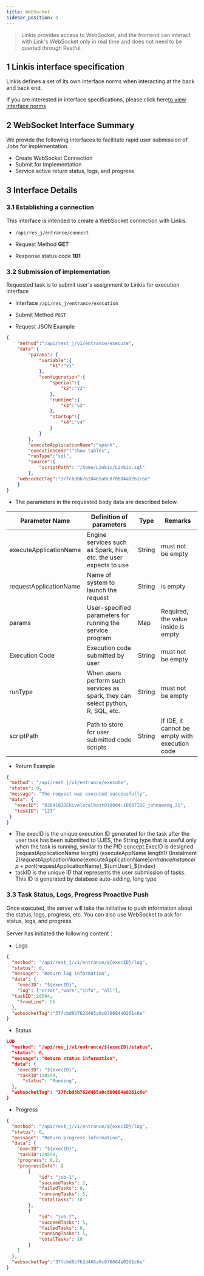```yaml
---
title: WebSocket
sidebar_position: 3
---
```

> Linkis provides access to WebSocket, and the frontend can interact with Link's WebSocket only in real time and does not need to be queried through Restful.


## 1 Linkis interface specification

Linkis defines a set of its own interface norms when interacting at the back and back end.

If you are interested in interface specifications, please click here[to view interface norms](/community/development-specification/api)

## 2 WebSocket Interface Summary

We provide the following interfaces to facilitate rapid user submission of Jobs for implementation.

 - Create WebSocket Connection
 - Submit for Implementation
 - Service active return status, logs, and progress

## 3 Interface Details

### 3.1 Establishing a connection

This interface is intended to create a WebSocket connection with Linkis.

- `/api/res_j/entrance/connect`

- Request Method **GET**

- Response status code **101**

### 3.2 Submission of implementation

Requested task is to submit user's assignment to Linkis for execution interface

- Interface `/api/res_j/entrance/execution`

- Submit Method `POST`

- Request JSON Example

```json
{
    "method":"/api/rest_j/v1/entrance/execute",
    "data":{
        "params": {
            "variable":{
                "k1":"v1"
            },
            "configuration":{
                "special":{
                    "k2":"v2"
                },
                "runtime":{
                    "k3":"v3"
                },
                "startup":{
                    "k4":"v4"
                }
            }
        },
        "executeApplicationName":"spark",
        "executionCode":"show tables",
        "runType":"sql",
        "source":{
            "scriptPath": "/home/Linkis/Linkis.sql"
        },
    "websocketTag":"37fcbd8b762d465a0c870684a0261c6e"
    }
}
```

- The parameters in the requested body data are described below.


| Parameter Name         | Definition of parameters                                                        | Type   | Remarks                                        |
| ---------------------- | ------------------------------------------------------------------------------- | ------ | ---------------------------------------------- |
| executeApplicationName | Engine services such as Spark, hive, etc. the user expects to use               | String | must not be empty                              |
| requestApplicationName | Name of system to launch the request                                            | String | is empty                                       |
| params                 | User-specified parameters for running the service program                       | Map    | Required, the value inside is empty            |
| Execution Code         | Execution code submitted by user                                                | String | must not be empty                              |
| runType                | When users perform such services as spark, they can select python, R, SQL, etc. | String | must not be empty                              |
| scriptPath             | Path to store for user submitted code scripts                                   | String | If IDE, it cannot be empty with execution code |


- Return Example

```json
{
 "method": "/api/rest_j/v1/entrance/execute",
 "status": 0,
 "message": "The request was executed successfully",
 "data": {
   "execID": "030418IDEhivelocalhost010004:10087IDE_johnnwang_21",
   "taskID": "123"  
 }
}
```

- The execID is the unique execution ID generated for the task after the user task has been submitted to UJES, the String type that is useful only when the task is running, similar to the PID concept.ExecID is designed (requestApplicationName length) (executeAppName length1) (Instalment 2)${requestApplicationName}${executeApplicationName}${entranceInstanceip+port}${requestApplicationName}_${umUser}_${index}
- taskID is the unique ID that represents the user submission of tasks. This ID is generated by database auto-adding, long type


### 3.3 Task Status, Logs, Progress Proactive Push

Once executed, the server will take the initiative to push information about the status, logs, progress, etc. You can also use WebSocket to ask for status, logs, and progress.

Server has initiated the following content：

- Logs

```json
{
  "method": "/api/rest_j/v1/entrance/${execID}/log",
  "status": 0,
  "message": "Return log information",
  "data": {
    "execID": "${execID}",
    "log": ["error","warn","info", "all"],
  "taskID":28594,
    "fromLine": 56
  },
  "websocketTag":"37fcbd8b762d465a0c870684a0261c6e"
}
```

- Status

```json
LOD
  "method": "/api/res_j/v1/entrance/${execID}/status",
  "status": 0,
  "message": "Return status information",
  "data": {
    "execID": "${execID}",
    "taskID":28594,
      "status": "Running",
  },
  "websocketTag": "37fcbd8b762d465a0c860684a0261c6e"
}
```

- Progress

```json
{
  "method": "/api/rest_j/v1/entrance/${execID}/log",
  "status": 0,
  "message": "Return progress information",
  "data": {
    "execID": "${execID}",
    "taskID":28594,
    "progress": 0.2,
    "progressInfo": [
        {
            "id": "job-1",
            "succeedTasks": 2,
            "failedTasks": 0,
            "runningTasks": 5,
            "totalTasks": 10
        },
        {
            "id": "job-2",
            "succeedTasks": 5,
            "failedTasks": 0,
            "runningTasks": 5,
            "totalTasks": 10
        }
    ]
  },
  "websocketTag":"37fcbd8b762d465a0c870684a0261c6e"
}
```